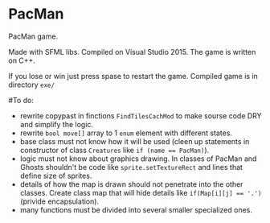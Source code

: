 # PacMan
PacMan game.

Made with SFML libs. Compiled on Visual Studio 2015. The game is written on C++.

If you lose or win just press spase to restart the game. Compiled game is in directory ```exe/```

#To do: 
- rewrite copypast in finctions  ```FindTilesCachMod``` to make sourse code DRY and simplify the logic.
- rewrite ```bool move[]``` array to 1 ```enum``` element with different states.
- base class must not know how it will be used (cleen up statements in constructor of class ```Creatures``` like ```if (name == PacMan)```).
- logic must not know about graphics drawing. In classes of PacMan and Ghosts shouldn't be code like ```sprite.setTextureRect``` and lines that define size of sprites.
- details of how the map is drawn should not penetrate into the other classes. Create class map that will hide details like ```if(Map[i][j] == '.')``` (privide encapsulation).
- many functions must be divided into several smaller specialized ones.
